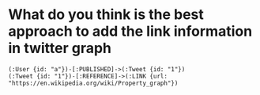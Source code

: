 # What do you think is the best approach to add the link information in twitter graph
```cypher
(:User {id: "a"})-[:PUBLISHED]->(:Tweet {id: "1"})
(:Tweet {id: "1"})-[:REFERENCE]->(:LINK {url: "https://en.wikipedia.org/wiki/Property_graph"})
```